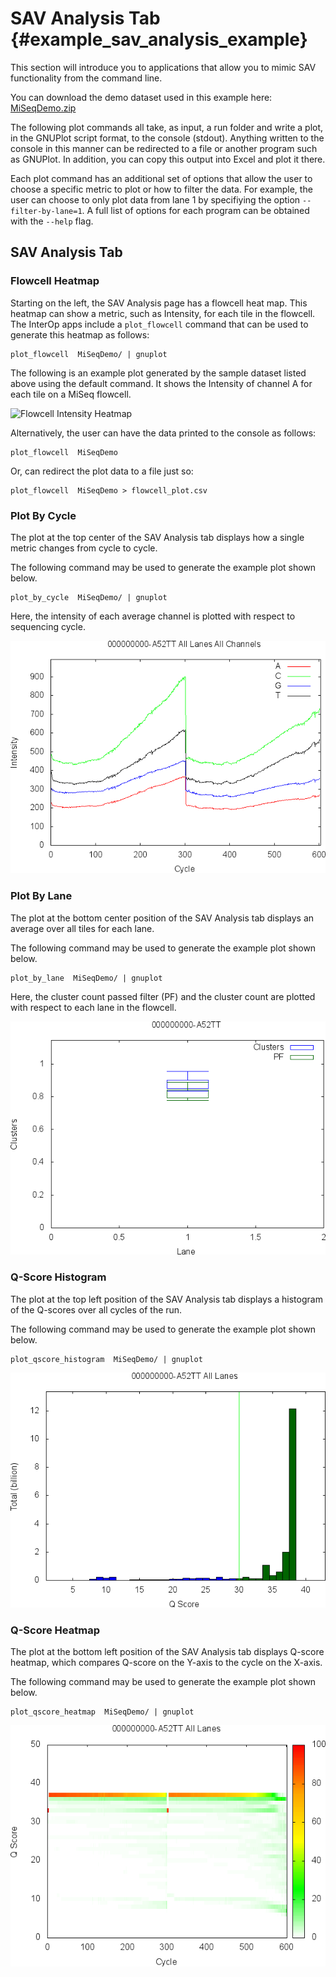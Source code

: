 SAV Analysis Tab {#example_sav_analysis_example}
================================================

This section will introduce you to applications that allow you to mimic
SAV functionality from the command line.

You can download the demo dataset used in this example here: [MiSeqDemo.zip]

[MiSeqDemo.zip]: https://github.com/Illumina/interop/releases/download/v1.0.6/MiSeqDemo.zip

The following plot commands all take, as input, a run folder and write
a plot, in the GNUPlot script format, to the console (stdout). Anything
written to the console in this manner can be redirected to a file or
another program such as GNUPlot. In addition, you can copy this output
into Excel and plot it there.

Each plot command has an additional set of options that allow the user
to choose a specific metric to plot or how to filter the data. For
example, the user can choose to only plot data from lane 1 by specifiying
the option `--filter-by-lane=1`.  A full list of options for each program
can be obtained with the `--help` flag.

## SAV Analysis Tab

### Flowcell Heatmap

Starting on the left, the SAV Analysis page has a flowcell heat map. This
heatmap can show a metric, such as Intensity, for each tile in the
flowcell. The InterOp apps include a `plot_flowcell` command that can be
used to generate this heatmap as follows:

~~~~~~~~~~~~~~~{.sh}
plot_flowcell  MiSeqDemo/ | gnuplot
~~~~~~~~~~~~~~~

The following is an example plot generated by the sample dataset listed
above using the default command. It shows the Intensity of channel A for 
each tile on a MiSeq flowcell.

![Flowcell Intensity Heatmap]

[Flowcell Intensity Heatmap]: images/MiSeqDemo_flowcell-Intensity.png

Alternatively, the user can have the data printed to the console as
follows:

~~~~~~~~~~~~~~~{.sh}
plot_flowcell  MiSeqDemo
~~~~~~~~~~~~~~~

Or, can redirect the plot data to a file just so:

~~~~~~~~~~~~~~~{.sh}
plot_flowcell  MiSeqDemo > flowcell_plot.csv
~~~~~~~~~~~~~~~

### Plot By Cycle

The plot at the top center of the SAV Analysis tab displays how a single
metric changes from cycle to cycle.

The following command may be used to  generate the example plot shown 
below.

~~~~~~~~~~~~~~~{.sh}
plot_by_cycle  MiSeqDemo/ | gnuplot
~~~~~~~~~~~~~~~

Here, the intensity of each average channel is plotted with respect to 
sequencing cycle.

![Intensity By Cycle]

[Intensity By Cycle]: MiSeqDemo_Intensity-by-cycle_Intensity.png

### Plot By Lane

The plot at the bottom center position of the SAV Analysis tab displays
an average over all tiles for each lane.

The following command may be used to  generate the example plot shown 
below.

~~~~~~~~~~~~~~~{.sh}
plot_by_lane  MiSeqDemo/ | gnuplot
~~~~~~~~~~~~~~~

Here, the cluster count passed filter (PF) and the cluster count are 
plotted with respect to each lane in the flowcell.

![Cluster Count By Cycle]

[Cluster Count By Cycle]: MiSeqDemo_ClusterCount-by-lane.png

### Q-Score Histogram

The plot at the top left position of the SAV Analysis tab displays
a histogram of the Q-scores over all cycles of the run.

The following command may be used to  generate the example plot shown 
below.

~~~~~~~~~~~~~~~{.sh}
plot_qscore_histogram  MiSeqDemo/ | gnuplot
~~~~~~~~~~~~~~~

![Q-score Histogram]

[Q-score Histogram]: MiSeqDemo_q-histogram.png

### Q-Score Heatmap

The plot at the bottom left position of the SAV Analysis tab displays
Q-score heatmap, which compares Q-score on the Y-axis to the cycle on
the X-axis.

The following command may be used to  generate the example plot shown 
below.

~~~~~~~~~~~~~~~{.sh}
plot_qscore_heatmap  MiSeqDemo/ | gnuplot
~~~~~~~~~~~~~~~

![Q-score Heatmap]

[Q-score Heatmap]: MiSeqDemo_q-heat-map.png
